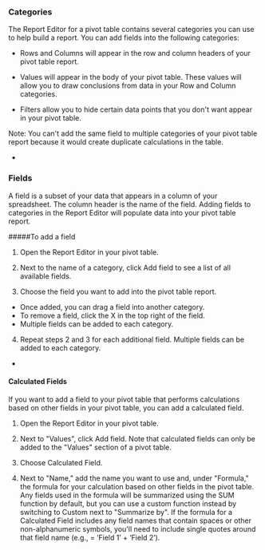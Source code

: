 ### Categories


The Report Editor for a pivot table contains several categories you can use to help build a report.
You can add fields into the following categories:

- Rows and Columns will appear in the row and column headers of your pivot table report.

- Values will appear in the body of your pivot table.
These values will allow you to draw conclusions from data in your Row and Column categories.

- Filters allow you to hide certain data points that you don't want appear in your pivot table.

Note: You can't add the same field to multiple categories of your pivot table report because it would create duplicate calculations in the table.

-

### Fields

A field is a subset of your data that appears in a column of your spreadsheet.
The column header is the name of the field.
Adding fields to categories in the Report Editor will populate data into your pivot table report.

#####To add a field

1. Open the Report Editor in your pivot table.

2. Next to the name of a category, click Add field to see a list of all available fields.

3. Choose the field you want to add into the pivot table report.
- Once added, you can drag a field into another category.
- To remove a field, click the X in the top right of the field.
- Multiple fields can be added to each category.

4. Repeat steps 2 and 3 for each additional field. Multiple fields can be added to each category.

-

#### Calculated Fields


If you want to add a field to your pivot table that performs calculations based on other fields in your pivot table, you can add a calculated field.

1. Open the Report Editor in your pivot table.

2. Next to "Values", click Add field.
Note that calculated fields can only be added to the "Values" section of a pivot table.

3. Choose Calculated Field.

4. Next to "Name," add the name you want to use and, under "Formula," the formula for your calculation based on other fields in the pivot table.
Any fields used in the formula will be summarized using the SUM function by default, but you can use a custom function instead by switching to Custom next to "Summarize by".
If the formula for a Calculated Field includes any field names that contain spaces or other non-alphanumeric symbols, you'll need to include single quotes around that field name (e.g., = ‘Field 1’ + ‘Field 2’).
